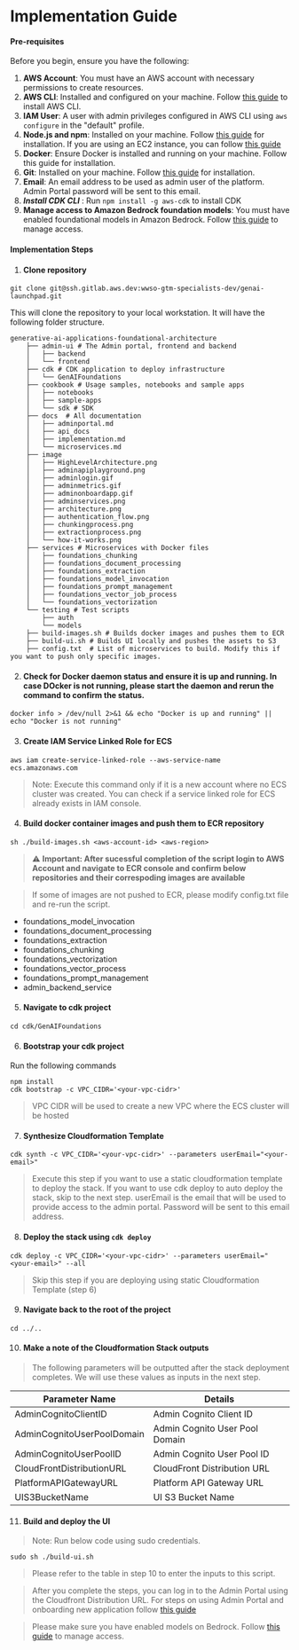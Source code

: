 # Implementation Guide

#### Pre-requisites

Before you begin, ensure you have the following:

1. **AWS Account**: You must have an AWS account with necessary permissions to create resources.
2. **AWS CLI**: Installed and configured on your machine. Follow [this guide](https://docs.aws.amazon.com/cli/latest/userguide/install-cliv2.html) to install AWS CLI.
3. **IAM User**: A user with admin privileges configured in AWS CLI using ```aws configure``` in the "default" profile. 
4. **Node.js and npm**: Installed on your machine. Follow [this guide](https://nodejs.org/en/download/package-manager) for installation. If you are using an EC2 instance, you can follow [this guide](https://docs.aws.amazon.com/sdk-for-javascript/v2/developer-guide/setting-up-node-on-ec2-instance.html)
6. **Docker**: Ensure Docker is installed and running on your machine. Follow this guide for installation.
7. **Git**: Installed on your machine. Follow [this guide](https://git-scm.com/book/en/v2/Getting-Started-Installing-Git) for installation.
8. **Email**: An email address to be used as admin user of the platform. Admin Portal password will be sent to this email.
9. ***Install CDK CLI*** : Run ``` npm install -g aws-cdk ``` to install CDK
10. **Manage access to Amazon Bedrock foundation models**: You must have enabled foundational models in Amazon Bedrock. Follow [this guide](https://docs.aws.amazon.com/bedrock/latest/userguide/model-access.html) to manage access.
    

#### Implementation Steps
1. #### Clone repository
```
git clone git@ssh.gitlab.aws.dev:wwso-gtm-specialists-dev/genai-launchpad.git
```
This will clone the repository to your local workstation.
It will have the following folder structure.
```
generative-ai-applications-foundational-architecture
    ├── admin-ui # The Admin portal, frontend and backend
    │   ├── backend
    │   └── frontend
    ├── cdk # CDK application to deploy infrastructure
    │   └── GenAIFoundations
    ├── cookbook # Usage samples, notebooks and sample apps
    │   ├── notebooks
    │   ├── sample-apps
    │   └── sdk # SDK
    ├── docs  # All documentation
    │   ├── adminportal.md
    │   ├── api_docs
    │   ├── implementation.md
    │   └── microservices.md
    ├── image
    │   ├── HighLevelArchitecture.png
    │   ├── adminapiplayground.png
    │   ├── adminlogin.gif
    │   ├── adminmetrics.gif
    │   ├── adminonboardapp.gif
    │   ├── adminservices.png
    │   ├── architecture.png
    │   ├── authentication_flow.png
    │   ├── chunkingprocess.png
    │   ├── extractionprocess.png
    │   └── how-it-works.png
    ├── services # Microservices with Docker files
    │   ├── foundations_chunking
    │   ├── foundations_document_processing
    │   ├── foundations_extraction
    │   ├── foundations_model_invocation
    │   ├── foundations_prompt_management
    │   ├── foundations_vector_job_process
    │   └── foundations_vectorization
    └── testing # Test scripts
        ├── auth
        └── models
    ├── build-images.sh # Builds docker images and pushes them to ECR
    ├── build-ui.sh # Builds UI locally and pushes the assets to S3
    ├── config.txt  # List of microservices to build. Modify this if you want to push only specific images.
```
2. #### Check for Docker daemon status and ensure it is up and running. In case DOcker is not running, please start the daemon and rerun the command to confirm the status.

```
docker info > /dev/null 2>&1 && echo "Docker is up and running" || echo "Docker is not running"
```

3. #### Create IAM Service Linked Role for ECS
```
aws iam create-service-linked-role --aws-service-name ecs.amazonaws.com
```
> Note: Execute this command only if it is a new account where no ECS cluster was created. You can check if a service linked role for ECS already exists in IAM console.
4. #### Build docker container images and push them to ECR repository
```
sh ./build-images.sh <aws-account-id> <aws-region>
```
> ⚠️ **Important: After sucessful completion of the script login to AWS Account and navigate to ECR console and confirm below repositories and their correspoding images are available**

> If some of images are not pushed to ECR, please modify config.txt file and re-run the script.
- foundations_model_invocation
- foundations_document_processing
- foundations_extraction
- foundations_chunking
- foundations_vectorization
- foundations_vector_process
- foundations_prompt_management
- admin_backend_service


5. #### Navigate to cdk project
```
cd cdk/GenAIFoundations
```
6. #### Bootstrap your cdk project
Run the following commands
```
npm install
cdk bootstrap -c VPC_CIDR='<your-vpc-cidr>'
```
> VPC CIDR will be used to create a new VPC where the ECS cluster will be hosted
7. #### Synthesize Cloudformation Template
```
cdk synth -c VPC_CIDR='<your-vpc-cidr>' --parameters userEmail="<your-email>"
```
> Execute this step if you want to use a static cloudformation template to deploy the stack. If you want to use cdk deploy to auto deploy the stack, skip to the next step.
> userEmail is the email that will be used to provide access to the admin portal. Password will be sent to this email address.
8. #### Deploy the stack using ```cdk deploy```
```
cdk deploy -c VPC_CIDR='<your-vpc-cidr>' --parameters userEmail="<your-email>" --all
```
> Skip this step if you are deploying using static Cloudformation Template (step 6)
9. #### Navigate back to the root of the project
```
cd ../..
```
10. #### Make a note of the Cloudformation Stack outputs
> The following parameters will be outputted after the stack deployment completes. We will use these values as inputs in the next step.


| Parameter Name     | Details |
---------------------|----------------------------
AdminCognitoClientID |	Admin Cognito Client ID |
AdminCognitoUserPoolDomain | Admin Cognito User Pool Domain |
AdminCognitoUserPoolID | Admin Cognito User Pool ID
CloudFrontDistributionURL | CloudFront Distribution URL |
PlatformAPIGatewayURL |	Platform API Gateway URL |
UIS3BucketName | UI S3 Bucket Name |

11. #### Build and deploy the UI
> Note: Run below code using sudo credentials.

```
sudo sh ./build-ui.sh
```
> Please refer to the table in step 10 to enter the inputs to this script.

> After you complete the steps, you can log in to the Admin Portal using the Cloudfront Distribution URL. For steps on using Admin Portal and onboarding new application follow [this guide](./docs/adminportal.md)

> Please make sure you have enabled models on Bedrock. Follow [this guide](https://docs.aws.amazon.com/bedrock/latest/userguide/model-access.html) to manage access.